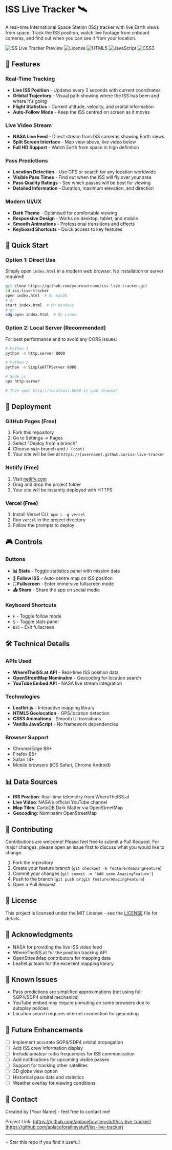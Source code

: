 # ISS Live Tracker 🛰️

A real-time International Space Station (ISS) tracker with live Earth views from space. Track the ISS position, watch live footage from onboard cameras, and find out when you can see it from your location.

![ISS Live Tracker Preview](https://img.shields.io/badge/Live-Demo-brightgreen)
![License](https://img.shields.io/badge/license-MIT-blue)
![HTML5](https://img.shields.io/badge/HTML5-E34C26?logo=html5&logoColor=white)
![JavaScript](https://img.shields.io/badge/JavaScript-F7DF1E?logo=javascript&logoColor=black)
![CSS3](https://img.shields.io/badge/CSS3-1572B6?logo=css3&logoColor=white)

## 🌟 Features

### Real-Time Tracking
- **Live ISS Position** - Updates every 2 seconds with current coordinates
- **Orbital Trajectory** - Visual path showing where the ISS has been and where it's going
- **Flight Statistics** - Current altitude, velocity, and orbital information
- **Auto-Follow Mode** - Keep the ISS centred on screen as it moves

### Live Video Stream
- **NASA Live Feed** - Direct stream from ISS cameras showing Earth views
- **Split Screen Interface** - Map view above, live video below
- **Full HD Support** - Watch Earth from space in high definition

### Pass Predictions
- **Location Detection** - Use GPS or search for any location worldwide
- **Visible Pass Times** - Find out when the ISS will fly over your area
- **Pass Quality Ratings** - See which passes will be best for viewing
- **Detailed Information** - Duration, maximum elevation, and direction

### Modern UI/UX
- **Dark Theme** - Optimised for comfortable viewing
- **Responsive Design** - Works on desktop, tablet, and mobile
- **Smooth Animations** - Professional transitions and effects
- **Keyboard Shortcuts** - Quick access to key features

## 🚀 Quick Start

### Option 1: Direct Use
Simply open `index.html` in a modern web browser. No installation or server required!

```bash
git clone https://github.com/yourusername/iss-live-tracker.git
cd iss-live-tracker
open index.html  # On macOS
# or
start index.html  # On Windows
# or
xdg-open index.html  # On Linux
```

### Option 2: Local Server (Recommended)
For best performance and to avoid any CORS issues:

```bash
# Python 3
python -m http.server 8000

# Python 2
python -m SimpleHTTPServer 8000

# Node.js
npx http-server

# Then open http://localhost:8000 in your browser
```

## 📱 Deployment

### GitHub Pages (Free)
1. Fork this repository
2. Go to Settings → Pages
3. Select "Deploy from a branch"
4. Choose `main` branch and `/ (root)`
5. Your site will be live at `https://[username].github.io/iss-live-tracker`

### Netlify (Free)
1. Visit [netlify.com](https://netlify.com)
2. Drag and drop the project folder
3. Your site will be instantly deployed with HTTPS

### Vercel (Free)
1. Install Vercel CLI: `npm i -g vercel`
2. Run `vercel` in the project directory
3. Follow the prompts to deploy

## 🎮 Controls

### Buttons
- **📊 Stats** - Toggle statistics panel with mission data
- **📍 Follow ISS** - Auto-centre map on ISS position
- **⛶ Fullscreen** - Enter immersive fullscreen mode
- **📤 Share** - Share the app on social media

### Keyboard Shortcuts
- `F` - Toggle follow mode
- `S` - Toggle stats panel
- `ESC` - Exit fullscreen

## 🛠️ Technical Details

### APIs Used
- **WhereTheISS.at API** - Real-time ISS position data
- **OpenStreetMap Nominatim** - Geocoding for location search
- **YouTube Embed API** - NASA live stream integration

### Technologies
- **Leaflet.js** - Interactive mapping library
- **HTML5 Geolocation** - GPS/location detection
- **CSS3 Animations** - Smooth UI transitions
- **Vanilla JavaScript** - No framework dependencies

### Browser Support
- Chrome/Edge 88+
- Firefox 85+
- Safari 14+
- Mobile browsers (iOS Safari, Chrome Android)

## 📊 Data Sources

- **ISS Position**: Real-time telemetry from WhereTheISS.at
- **Live Video**: NASA's official YouTube channel
- **Map Tiles**: CartoDB Dark Matter via OpenStreetMap
- **Geocoding**: Nominatim OpenStreetMap

## 🤝 Contributing

Contributions are welcome! Please feel free to submit a Pull Request. For major changes, please open an issue first to discuss what you would like to change.

1. Fork the repository
2. Create your feature branch (`git checkout -b feature/AmazingFeature`)
3. Commit your changes (`git commit -m 'Add some AmazingFeature'`)
4. Push to the branch (`git push origin feature/AmazingFeature`)
5. Open a Pull Request

## 📝 License

This project is licensed under the MIT License - see the [LICENSE](LICENSE) file for details.

## 🙏 Acknowledgments

- NASA for providing the live ISS video feed
- WhereTheISS.at for the position tracking API
- OpenStreetMap contributors for mapping data
- Leaflet.js team for the excellent mapping library

## 🐛 Known Issues

- Pass predictions are simplified approximations (not using full SGP4/SDP4 orbital mechanics)
- YouTube embed may require unmuting on some browsers due to autoplay policies
- Location search requires internet connection for geocoding

## 🔮 Future Enhancements

- [ ] Implement accurate SGP4/SDP4 orbital propagation
- [ ] Add ISS crew information display
- [ ] Include amateur radio frequencies for ISS communication
- [ ] Add notifications for upcoming visible passes
- [ ] Support for tracking other satellites
- [ ] 3D globe view option
- [ ] Historical pass data and statistics
- [ ] Weather overlay for viewing conditions

## 📧 Contact

Created by [Your Name] - feel free to contact me!

Project Link: [https://github.com/aplaceforallmystuff/iss-live-tracker](https://github.com/aplaceforallmystuff/iss-live-tracker)

---

⭐ Star this repo if you find it useful!